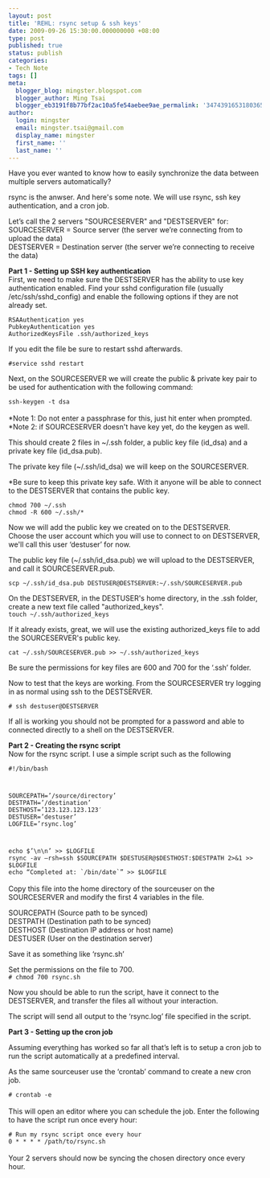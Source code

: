 ```yaml
---
layout: post
title: 'REHL: rsync setup & ssh keys'
date: 2009-09-26 15:30:00.000000000 +08:00
type: post
published: true
status: publish
categories:
- Tech Note
tags: []
meta:
  blogger_blog: mingster.blogspot.com
  blogger_author: Ming Tsai
  blogger_eb3191f8b77bf2ac10a5fe54aebee9ae_permalink: '3474391653180365568'
author:
  login: mingster
  email: mingster.tsai@gmail.com
  display_name: mingster
  first_name: ''
  last_name: ''
---
```

<p>Have you ever wanted to know how to easily synchronize the data between multiple servers automatically?</p>
<p>rsync is the anwser. And here's some note. We will use rsync, ssh key authentication, and a cron job.</p>
<p>Let’s call the 2 servers "SOURCESERVER" and "DESTSERVER" for:<br />SOURCESERVER = Source server (the server we’re connecting from to upload the data)<br />DESTSERVER = Destination server (the server we’re connecting to receive the data)</p>
<p><b>Part 1 - Setting up SSH key authentication</b><br />First, we need to make sure the DESTSERVER has the ability to use key authentication enabled. Find your sshd configuration file (usually /etc/ssh/sshd_config) and enable the following options if they are not already set.<br /><code><br />RSAAuthentication yes<br />PubkeyAuthentication yes<br />AuthorizedKeysFile .ssh/authorized_keys</code></p>
<p>If you edit the file be sure to restart sshd afterwards.<br /><code><br />#service sshd restart</code></p>
<p>Next, on the SOURCESERVER we will create the public &amp; private key pair to be used for authentication with the following command:<br /><code><br />ssh-keygen -t dsa<br /></code><br />*Note 1: Do not enter a passphrase for this, just hit enter when prompted.<br />*Note 2: if SOURCESERVER doesn't have key yet, do the keygen as well.</p>
<p>This should create 2 files in ~/.ssh folder, a public key file (id_dsa) and a private key file (id_dsa.pub).</p>
<p>The private key file (~/.ssh/id_dsa) we will keep on the SOURCESERVER.</p>
<p>*Be sure to keep this private key safe. With it anyone will be able to connect to the DESTSERVER that contains the public key.<br /><code><br />chmod 700 ~/.ssh<br />chmod -R 600 ~/.ssh/*</code></p>
<p>Now we will add the public key we created on to the DESTSERVER.<br />Choose the user account which you will use to connect to on DESTSERVER, we'll call this user ‘destuser’ for now.</p>
<p>The public key file (~/.ssh/id_dsa.pub) we will upload to the DESTSERVER, and call it SOURCESERVER.pub.<br /><code><br />scp ~/.ssh/id_dsa.pub DESTUSER@DESTSERVER:~/.ssh/SOURCESERVER.pub</code></p>
<p>On the DESTSERVER, in the DESTUSER's home directory, in the .ssh folder, create a new text file called "authorized_keys". <br /><code>touch ~/.ssh/authorized_keys</code></p>
<p>If it already exists, great, we will use the existing authorized_keys file to add the SOURCESERVER's public key.<br /><code><br />cat ~/.ssh/SOURCESERVER.pub &gt;&gt; ~/.ssh/authorized_keys</code></p>
<p>Be sure the permissions for key files are 600 and 700 for the ‘.ssh’ folder.</p>
<p>Now to test that the keys are working. From the SOURCESERVER try logging in as normal using ssh to the DESTSERVER.<br /><code><br /># ssh destuser@DESTSERVER</code></p>
<p>If all is working you should not be prompted for a password and able to connected directly to a shell on the DESTSERVER.</p>
<p><b>Part 2 - Creating the rsync script</b><br />Now for the rsync script. I use a simple script such as the following<br /><code><br />#!/bin/bash</p>
<p>SOURCEPATH=’/source/directory’<br />DESTPATH=’/destination’<br />DESTHOST=’123.123.123.123′<br />DESTUSER=’destuser’<br />LOGFILE=’rsync.log’</p>
<p>echo $’\n\n’ &gt;&gt; $LOGFILE<br />rsync -av –rsh=ssh $SOURCEPATH $DESTUSER@$DESTHOST:$DESTPATH 2&gt;&amp;1 &gt;&gt; $LOGFILE<br />echo “Completed at: `/bin/date`” &gt;&gt; $LOGFILE<br /></code><br />Copy this file into the home directory of the sourceuser on the SOURCESERVER and modify the first 4 variables in the file.</p>
<p>SOURCEPATH (Source path to be synced)<br />DESTPATH (Destination path to be synced)<br />DESTHOST (Destination IP address or host name)<br />DESTUSER (User on the destination server)</p>
<p>Save it as something like ‘rsync.sh’</p>
<p>Set the permissions on the file to 700.<br /><code># chmod 700 rsync.sh</code></p>
<p>Now you should be able to run the script, have it connect to the DESTSERVER, and transfer the files all without your interaction.</p>
<p>The script will send all output to the ‘rsync.log’ file specified in the script.</p>
<p><b>Part 3 - Setting up the cron job</b></p>
<p>Assuming everything has worked so far all that’s left is to setup a cron job to run the script automatically at a predefined interval.</p>
<p>As the same sourceuser use the ‘crontab’ command to create a new cron job.<br /><code><br /># crontab -e<br /></code><br />This will open an editor where you can schedule the job. Enter the following to have the script run once every hour:<br /><code><br /># Run my rsync script once every hour<br />0 * * * * /path/to/rsync.sh<br /></code><br />Your 2 servers should now be syncing the chosen directory once every hour.</p>
